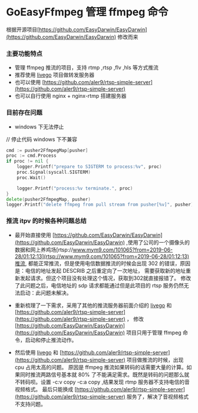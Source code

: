 # GoEasyFfmpeg 管理 ffmpeg 命令

根据开源项目[https://github.com/EasyDarwin/EasyDarwin](https://github.com/EasyDarwin/EasyDarwin) 修改而来

### 主要功能特点
- 管理 ffmpeg 推流的项目，支持 rtmp ,rtsp ,flv ,hls 等方式推流
- 推荐使用 [livego](https://github.com/gwuhaolin/livego/blob/master/README_cn.md) 项目做转发服务器
- 也可以使用 [https://github.com/aler9/rtsp-simple-server](https://github.com/aler9/rtsp-simple-server) 
- 也可以自行使用 nginx + nginx-rtmp 搭建服务器

### 目前存在问题 

- windows 下无法停止 

// 停止代码 windows 下不兼容
```go
cmd := pusher2FfmpegMap[pusher]
proc := cmd.Process
if proc != nil {
    logger.Printf("prepare to SIGTERM to process:%v", proc)
    proc.Signal(syscall.SIGTERM)
    proc.Wait()

    logger.Printf("process:%v terminate.", proc)
}
delete(pusher2FfmpegMap, pusher)
logger.Printf("delete ffmpeg from pull stream from pusher[%v]", pusher)
```

### 推流 itpv 的时候各种问题总结

- 最开始直接使用 [https://github.com/EasyDarwin/EasyDarwin](https://github.com/EasyDarwin/EasyDarwin) ,使用了公司的一个摄像头的数据和网上养鸡场[rtsp://www.mym9.com/101065?from=2019-06-28/01:12:13](rtsp://www.mym9.com/101065?from=2019-06-28/01:12:13)推流,
都能正常推流，但是使用电信数据推流的时候会出现 302 的错误，原因是：电信的地址发起 DESCRIB 之后重定向了一次地址， 需要获取新的地址重新发起请求。但这个项目没有处理这个情况，获取到302就直接报错了。
修改了此问题之后，电信地址的 sdp 请求都能通过但是此项目的 rtsp 服务仍然无法启动：此问题未解决。

- 重新梳理了一下需求，采用了其他的推流服务器前面介绍的 [livego](https://github.com/gwuhaolin/livego/blob/master/README_cn.md) 和 [https://github.com/aler9/rtsp-simple-server](https://github.com/aler9/rtsp-simple-server) ，
修改 [https://github.com/EasyDarwin/EasyDarwin](https://github.com/EasyDarwin/EasyDarwin) 项目只用于管理 ffmpeg 命令，启动和停止推流动作。
- 然后使用 [livego](https://github.com/gwuhaolin/livego/blob/master/README_cn.md) 和 [https://github.com/aler9/rtsp-simple-server](https://github.com/aler9/rtsp-simple-server) 项目做推流的时候，出现 cpu 占用太高的问题。
原因是 ffmpeg 推流如果转码的话需要大量的计算。如果同时推流两路信号基本就 80% 了不能满足需求。既然是转码的问题那么就不转码呗。设置 -c:v copy -c:a copy ,结果发现 rtmp 服务器不支持电信的音视频格式。
最后只能换成 [https://github.com/aler9/rtsp-simple-server](https://github.com/aler9/rtsp-simple-server) 服务了，解决了音视频格式不支持问题。